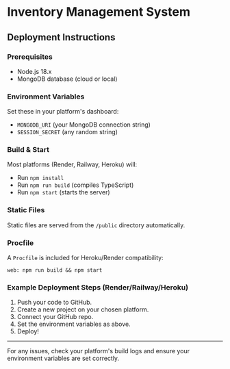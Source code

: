 # Inventory Management System

## Deployment Instructions

### Prerequisites
- Node.js 18.x
- MongoDB database (cloud or local)

### Environment Variables
Set these in your platform's dashboard:
- `MONGODB_URI` (your MongoDB connection string)
- `SESSION_SECRET` (any random string)

### Build & Start
Most platforms (Render, Railway, Heroku) will:
- Run `npm install`
- Run `npm run build` (compiles TypeScript)
- Run `npm start` (starts the server)

### Static Files
Static files are served from the `/public` directory automatically.

### Procfile
A `Procfile` is included for Heroku/Render compatibility:
```
web: npm run build && npm start
```

### Example Deployment Steps (Render/Railway/Heroku)
1. Push your code to GitHub.
2. Create a new project on your chosen platform.
3. Connect your GitHub repo.
4. Set the environment variables as above.
5. Deploy!

---

For any issues, check your platform's build logs and ensure your environment variables are set correctly. 